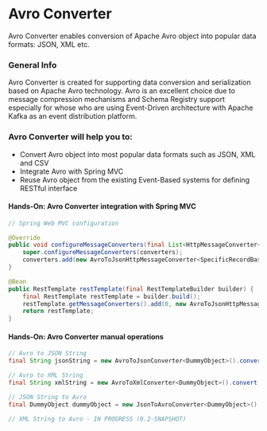 # Avro Converter

Avro Converter enables conversion of Apache Avro object into popular data formats: JSON, XML etc.


### General Info
Avro Converter is created for supporting data conversion and serialization based on Apache Avro technology.
Avro is an excellent choice due to message compression mechanisms and Schema Registry support especially for whose who are using Event-Driven architecture with Apache Kafka as an event distribution platform.


### Avro Converter will help you to:

 * Convert Avro object into most popular data formats such as JSON, XML and CSV
 * Integrate Avro with Spring MVC
 * Reuse Avro object from the existing Event-Based systems for defining RESTful interface


#### Hands-On: Avro Converter integration with Spring MVC
```java
// Spring Web MVC configuration

@Override
public void configureMessageConverters(final List<HttpMessageConverter<?>> converters) {
    super.configureMessageConverters(converters);
    converters.add(new AvroToJsonHttpMessageConverter<SpecificRecordBase>());
}

@Bean
public RestTemplate restTemplate(final RestTemplateBuilder builder) {
    final RestTemplate restTemplate = builder.build();
    restTemplate.getMessageConverters().add(0, new AvroToJsonHttpMessageConverter<SpecificRecordBase>());
    return restTemplate;
}
```


#### Hands-On: Avro Converter manual operations 
```java
// Avro to JSON String
final String jsonString = new AvroToJsonConverter<DummyObject>().convert(dummyObject);

// Avro to XML String
final String xmlString = new AvroToXmlConverter<DummyObject>().convert(dummyObject);

// JSON String to Avro
final DummyObject dummyObject = new JsonToAvroConverter<DummyObject>().convert(jsonString, DummyObject.class);

// XML String to Avro - IN PROGRESS (0.2-SNAPSHOT)
```